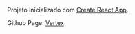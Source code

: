 Projeto inicializado com [Create React App](https://github.com/facebook/create-react-app).

Github Page: [Vertex](https://filipe-jsales.github.io/24n12grafos)
